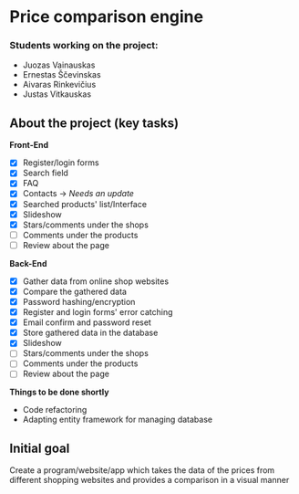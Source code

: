 # Price comparison engine
### Students working on the project: 
- Juozas Vainauskas
- Ernestas Ščevinskas
- Aivaras Rinkevičius
- Justas Vitkauskas
## About the project (key tasks)
**Front-End**
- [x] Register/login forms
- [x] Search field
- [x] FAQ
- [x] Contacts -> *Needs an update*
- [x] Searched products' list/Interface
- [x] Slideshow
- [x] Stars/comments under the shops
- [ ] Comments under the products
- [ ] Review about the page

**Back-End**
- [x] Gather data from online shop websites
- [x] Compare the gathered data
- [x] Password hashing/encryption
- [x] Register and login forms' error catching
- [x] Email confirm and password reset
- [x] Store gathered data in the database
- [x] Slideshow
- [ ] Stars/comments under the shops
- [ ] Comments under the products
- [ ] Review about the page

**Things to be done shortly**
- Code refactoring
- Adapting entity framework for managing database
## Initial goal
Create a program/website/app which takes the data of the prices from different shopping websites and provides a comparison in a visual manner
